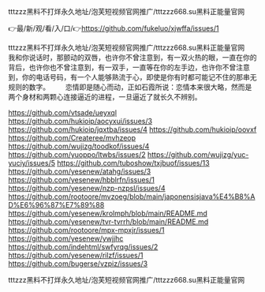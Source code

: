 tttzzz黑料不打烊永久地址/泡芙短视频官网推广/tttzzz668.su黑料正能量官网

👉最/新/观/看/入/口/👉https://github.com/fukeluo/xjwffa/issues/1

tttzzz黑料不打烊永久地址/泡芙短视频官网推广/tttzzz668.su黑料正能量官网　　我和你说话时，那颤动的双唇，也许你不曾注意到，有一双火热的眼，一直在你的背后，也许你也不曾注意到，有一双手，一直等在你的左手边，也许你不曾注意到，你的电话号码，有一个人能够熟流于心，即使是你有时都可能记不住的那串无规则的数字。
　　恋情即是随心而动，正如石霞所说：恋情本来很大略，然而是两个身材和两颗心连接逼近的进程，一旦逼近了就长久不辨别。


https://github.com/vtsade/ueyxql
https://github.com/hukioip/aocyxui/issues/3
https://github.com/hukioip/jqxtba/issues/4
https://github.com/hukioip/oovxf
https://github.com/Createree/mvhzeop
https://github.com/wujizg/toodkof/issues/4
https://github.com/yuoppo/ltwbs/issues/2
https://github.com/wujizg/yuc-yuciy/issues/5
https://github.com/tuboshow/txjbuof/issues/13
https://github.com/yesenew/atahg/issues/3
https://github.com/yesenew/hbblrfn/issues/1
https://github.com/yesenew/nzp-nzpsl/issues/4
https://github.com/rootoore/mvzoeg/blob/main/japonensisjava%E4%B8%AD%E6%96%87%E7%89%88
https://github.com/yesenew/krolmph/blob/main/README.md
https://github.com/yesenew/tvr-tvrrh/blob/main/README.md
https://github.com/rootoore/mpx-mpxjr/issues/1
https://github.com/yesenew/ywjjhc
https://github.com/indehtml/swfyrqg/issues/2
https://github.com/yesenew/rilzf/issues/1
https://github.com/bugerse/vzpiz/issues/3

tttzzz黑料不打烊永久地址/泡芙短视频官网推广/tttzzz668.su黑料正能量官网
